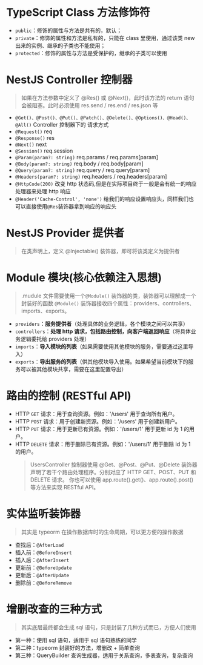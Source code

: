 # TypeScript Class 方法修饰符

-   `public`：修饰的属性与方法是共有的，默认；
-   `private`：修饰的属性和方法是私有的，只能在 class 里使用，通过该类 new 出来的实例、继承的子类也不能使用；
-   `protected`：修饰的属性与方法是受保护的，继承的子类可以使用

# NestJS Controller 控制器

> 如果在方法参数中定义了 @Res() 或 @Next()，此时该方法的 return 语句会被阻塞。此时必须使用 res.send / res.end / res.json 等

-   `@Get()、@Post()、@Put()、@Patch()、@Delete()、@Options()、@Head()、@All()` Controller 控制器下的 请求方式
-   `@Request()` req
-   `@Response()` res
-   `@Next()` next
-   `@Session()` req.session
-   `@Param(param?: string)` req.params / req.params[param]
-   `@Body(param?: string)` req.body / req.body[param]
-   `@Query(param?: string)` req.query / req.query[param]
-   `@Headers(param?: string)` req.headers / req.headers[param]
-   `@HttpCode(200)` 改变 http 状态码,但是在实际项目终于一般是会有统一的响应处理器来处理 http 响应
-   `@Header('Cache-Control', 'none')` 给我们的响应设置响应头，同样我们也可以直接使用`@Res`装饰器拿到响应的响应头

# NestJS Provider 提供者

> 在类声明上，定义 @Injectable() 装饰器，即可将该类定义为提供者

# Module 模块(核心依赖注入思想)

> .mudule 文件需要使用一个`@Module()` 装饰器的类，装饰器可以理解成一个封装好的函数
> `@Module()` 装饰器接收四个属性：providers、controllers、imports、exports。

-   `providers`：**服务提供者**（处理具体的业务逻辑，各个模块之间可以共享）
-   `controllers`：**处理 http 请求，包括路由控制，向客户端返回响应**（将具体业务逻辑委托给 providers 处理）
-   `imports`：**导入模块的列表**（如果需要使用其他模块的服务，需要通过这里导入）
-   `exports`：**导出服务的列表**（供其他模块导入使用。如果希望当前模块下的服务可以被其他模块共享，需要在这里配置导出）

# 路由的控制 (RESTful API)

-   HTTP `GET` 请求：用于查询资源。例如：'/users' 用于查询所有用户。
-   HTTP `POST` 请求：用于创建新资源。例如：'/users' 用于创建新用户。
-   HTTP `PUT` 请求：用于更新已有资源。例如：'/users/1' 用于更新 id 为 1 的用户。
-   HTTP `DELETE` 请求：用于删除已有资源。例如：'/users/1' 用于删除 id 为 1 的用户。
    > UsersController 控制器使用 @Get、@Post、@Put、@Delete 装饰器声明了若干个路由处理程序。分别对应了 HTTP GET、POST、PUT 和 DELETE 请求。
    > 你也可以使用 app.route().get()、app.route().post() 等方法来实现 RESTful API。

# 实体监听装饰器

> 其实是 typeorm 在操作数据库时的生命周期，可以更方便的操作数据

-   查找后：`@AfterLoad`
-   插入前：`@BeforeInsert`
-   插入后：`@AfterInsert`
-   更新前：`@BeforeUpdate`
-   更新后：`@AfterUpdate`
-   删除前：`@BeforeRemove`

# 增删改查的三种方式

> 其实底层最终都会生成 sql 语句，只是封装了几种方式而已，方便人们使用

-   第一种：使用 sql 语句，适用于 sql 语句熟练的同学
-   第二种：typeorm 封装好的方法，增删改 + 简单查询
-   第三种：QueryBuilder 查询生成器，适用于关系查询，多表查询，复杂查询
